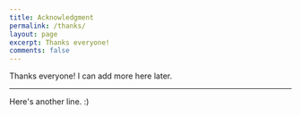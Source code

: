 ```yaml
---
title: Acknowledgment
permalink: /thanks/
layout: page
excerpt: Thanks everyone!
comments: false
---
```


Thanks everyone! I can add more here later.

<hr>

Here's another line. :)
